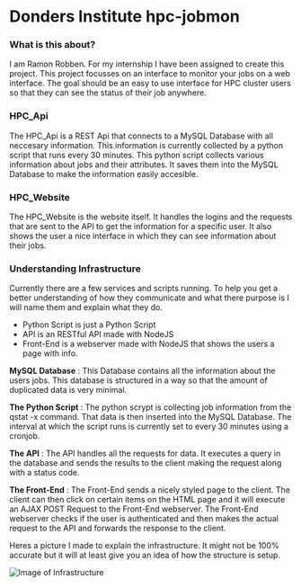 # Donders Institute hpc-jobmon
### What is this about?
I am Ramon Robben.
For my internship I have been assigned to create this project.
This project focusses on an interface to monitor your jobs on a web interface.
The goal should be an easy to use interface for HPC cluster users so that they can see the status of their job anywhere.

### HPC_Api
The HPC_Api is a REST Api that connects to a MySQL Database with all neccesary information.
This information is currently collected by a python script that runs every 30 minutes.
This python script collects various information about jobs and their attributes.
It saves them into the MySQL Database to make the information easily accesible.

### HPC_Website
The HPC_Website is the website itself.
It handles the logins and the requests that are sent to the API to get the information for a specific user.
It also shows the user a nice interface in which they can see information about their jobs.

### Understanding Infrastructure

Currently there are a few services and scripts running.
To help you get a better understanding of how they communicate and what there purpose is I will name them and explain what they do.

- Python Script is just a Python Script
- API is an RESTful API made with NodeJS
- Front-End is a webserver made with NodeJS that shows the users a page with info.

__MySQL Database__ : This Database contains all the information about the users jobs. This database is structured in a way so that the amount of duplicated data is very minimal.

__The Python Script__ : The python scrypt is collecting job information from the qstat -x command. That data is then inserted into the MySQL Database. The interval at which the script runs is currently set to every 30 minutes using a cronjob.

__The API__ : The API handles all the requests for data. It executes a query in the database and sends the results to the client making the request along with a status code.

__The Front-End__ : The Front-End sends a nicely styled page to the client. The client can then click on certain items on the HTML page and it will execute an AJAX POST Request to the Front-End webserver. The Front-End webserver checks if the user is authenticated and then makes the actual request to the API and forwards the response to the client.

Heres a picture I made to explain the infrastructure. It might not be 100% accurate but it will at least give you an idea of how the structure is setup.

![Image of Infrastructure](https://www.mupload.nl/img/rfxd8vxa.png)
